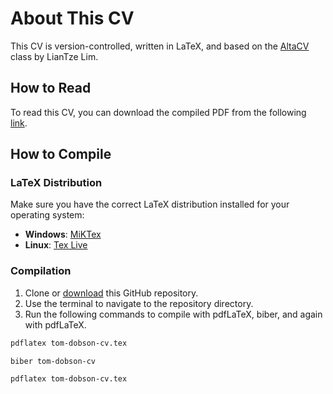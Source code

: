 # About This CV
This CV is version-controlled, written in LaTeX, and based on the [AltaCV](https://github.com/liantze/AltaCV) class by LianTze Lim.

## How to Read
To read this CV, you can download the compiled PDF from the following [link](tom-dobson-cv.pdf).

## How to Compile
### LaTeX Distribution
Make sure you have the correct LaTeX distribution installed for your operating system:
* **Windows**:	[MiKTex](https://miktex.org/download) 
* **Linux**:	[Tex Live](https://www.tug.org/texlive/quickinstall.html)

### Compilation
1. Clone or [download](https://github.com/tomdobs/tom-dobson-cv/archive/refs/heads/main.zip) this GitHub repository.
2. Use the terminal to navigate to the repository directory.
3. Run the following commands to compile with pdfLaTeX, biber, and again with pdfLaTeX.

```bash
pdflatex tom-dobson-cv.tex

biber tom-dobson-cv

pdflatex tom-dobson-cv.tex
```
